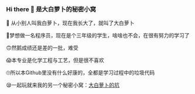 ### Hi there 👋 是大白萝卜的秘密小窝

<!--
**laugh0608/laugh0608** is a ✨ _special_ ✨ repository because its `README.md` (this file) appears on your GitHub profile.

Here are some ideas to get you started:

- 🔭 I’m currently working on ...
- 🌱 I’m currently learning ...
- 👯 I’m looking to collaborate on ...
- 🤔 I’m looking for help with ...
- 💬 Ask me about ...
- 📫 How to reach me: ...
- 😄 Pronouns: ...
- ⚡ Fun fact: ...
-->

🤣 从小别人叫我白萝卜，现在我长大了，就叫了大白萝卜

🤪梦想做一名程序员，现在是个三年级的学生，啥啥也不会，在很有努力的学习了

🙃然鹅成绩还是差的一批，难受

😱本专业是化学工程与工艺，但是很不喜欢

🙄所以本Github里没有什么好康的，全都是学习过程中的垃圾代码

😪一起玩就来我的另一个秘密小窝：[大白萝卜的坑](https://dabailuobo,com)